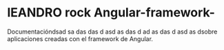# lEANDRO rock Angular-framework-
Documentacióndsad
sa
das
das
d
asd
as
das
d
ad
as
das
d
asd
as
dsobre aplicaciones creadas con el framework de Angular.
